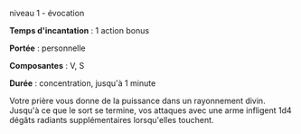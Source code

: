 niveau 1 - évocation

**Temps d'incantation** : 1 action bonus

**Portée** : personnelle

**Composantes** : V, S

**Durée** : concentration, jusqu'à 1 minute

Votre prière vous donne de la puissance dans un rayonnement divin. Jusqu'à ce que le sort se termine, vos attaques avec une arme infligent 1d4 dégâts radiants supplémentaires lorsqu'elles touchent.